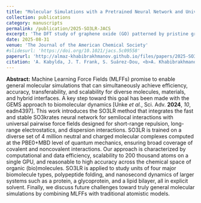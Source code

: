 ```yaml
---
title: "Molecular Simulations with a Pretrained Neural Network and Universal Pairwise Force Fields"
collection: publications
category: manuscripts
permalink: /publication/2025-SO3LR-JACS
excerpt: 'The DFT study of graphene oxide (GO) patterned by pristine graphene nanoroads, where I explored how various GO compositions and nanoroads width and orientations affect electronic properties of this nanostructured material. Similar to fluorinated graphene, the band gap exhibits oscillatory decrease with broadening nanoroads. The emerging edge magnetism suggests possible applications of patterned GO in optoelectronics and spintronics.'
date: 2025-08-31
venue: 'The Journal of the American Chemical Society'
#slidesurl: 'https://doi.org/10.1021/jacs.5c09558'
paperurl: 'http://almaz-khabibrakhmanov.github.io/files/papers/2025-SO3LR-JACS.pdf'
citation: 'A. Kabylda, J. T. Frank, S. Suárez-Dou, <b>A. Khabibrakhmanov</b>, L. M. Sandonas, O. T. Unke, S. Chmiela, K.-R. Müller, A. Tkatchenko, <a href="https://doi.org/10.1021/jacs.5c09558">Molecular Simulations with a Pretrained Neural Network and Universal Pairwise Force Fields</a>, <i>J. Am. Chem. Soc.</i> <b>147</b>, 33723–33734 (2025).'
---
```

<b>Abstract:</b> Machine Learning Force Fields (MLFFs) promise to enable general molecular simulations that can simultaneously achieve efficiency, accuracy, transferability, and scalability for diverse molecules, materials, and hybrid interfaces. A key step toward this goal has been made with the GEMS approach to biomolecular dynamics [Unke <i>et al.</i>, Sci. Adv. <b>2024</b>, <i>10</i>, eadn4397]. This work introduces the SO3LR method that integrates the fast and stable SO3krates neural network for semilocal interactions with universal pairwise force fields designed for short-range repulsion, long-range electrostatics, and dispersion interactions. SO3LR is trained on a diverse set of 4 million neutral and charged molecular complexes computed at the PBE0+MBD level of quantum mechanics, ensuring broad coverage of covalent and noncovalent interactions. Our approach is characterized by computational and data efficiency, scalability to 200 thousand atoms on a single GPU, and reasonable to high accuracy across the chemical space of organic (bio)molecules. SO3LR is applied to study units of four major biomolecule types, polypeptide folding, and nanosecond dynamics of larger systems such as a protein, a glycoprotein, and a lipid bilayer, all in explicit solvent. Finally, we discuss future challenges toward truly general molecular simulations by combining MLFFs with traditional atomistic models.

